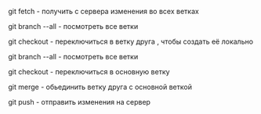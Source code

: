 git fetch - получить с сервера изменения во всех ветках

git branch --all - посмотреть все ветки

git checkout <name> - переключиться в ветку друга <name>, чтобы создать её локально

git branch --all - посмотреть все ветки

git checkout <name> - переключиться в основную ветку <name>

git merge <name> - обьединить ветку друга <name> с основной веткой

git push - отправить изменения на сервер